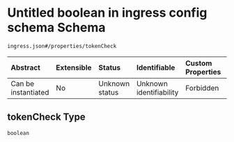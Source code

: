 # Untitled boolean in ingress config schema Schema

```txt
ingress.json#/properties/tokenCheck
```



| Abstract            | Extensible | Status         | Identifiable            | Custom Properties | Additional Properties | Access Restrictions | Defined In                                                   |
| :------------------ | :--------- | :------------- | :---------------------- | :---------------- | :-------------------- | :------------------ | :----------------------------------------------------------- |
| Can be instantiated | No         | Unknown status | Unknown identifiability | Forbidden         | Allowed               | none                | [ingress.json\*](../out/ingress.json "open original schema") |

## tokenCheck Type

`boolean`
